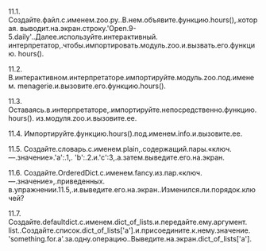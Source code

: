 11.1. Создайте.файл.с.именем.zoo.py..В.нем.объявите.функцию.hours(),.которая. выводит.на.экран.строку.'Open.9-5.daily'..Далее.используйте.интерактивный. интерпретатор,.чтобы.импортировать.модуль.zoo.и.вызвать.его.функцию. hours().

11.2. В.интерактивном.интерпретаторе.импортируйте.модуль.zoo.под.именем. menagerie.и.вызовите.его.функцию.hours().

11.3. Оставаясь.в.интерпретаторе,.импортируйте.непосредственно.функцию.hours(). из.модуля.zoo.и.вызовите.ее.

11.4. Импортируйте.функцию.hours().под.именем.info.и.вызовите.ее.

11.5. Создайте.словарь.с.именем.plain,.содержащий.пары.«ключ.—.значение».'a':.1,.
'b':.2.и.'c':3,.а.затем.выведите.его.на.экран.

11.6. Создайте.OrderedDict.с.именем.fancy.из.пар.«ключ.—.значение»,.приведенных.
в.упражнении.11.5,.и.выведите.его.на.экран..Изменился.ли.порядок.ключей?

11.7. Создайте.defaultdict.с.именем.dict_of_lists.и.передайте.ему.аргумент. list..Создайте.список.dict_of_lists['a'].и.присоедините.к.нему.значение. 'something.for.a'.за.одну.операцию..Выведите.на.экран.dict_of_lists['a'].

